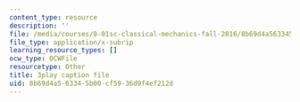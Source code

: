 ```yaml
---
content_type: resource
description: ''
file: /media/courses/8-01sc-classical-mechanics-fall-2016/8b69d4a563345b00cf5936d9f4ef212d_yA203Lrd39E.srt
file_type: application/x-subrip
learning_resource_types: []
ocw_type: OCWFile
resourcetype: Other
title: 3play caption file
uid: 8b69d4a5-6334-5b00-cf59-36d9f4ef212d
---
```

